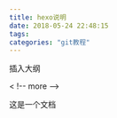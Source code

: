 ```yaml
---
title: hexo说明
date: 2018-05-24 22:48:15
tags:
categories: "git教程"
---
```




插入大纲

< !-- more -->

这是一个文档



